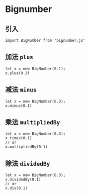 # Bignumber

## 引入

```
import BigNumber from 'bignumber.js'
```

## 加法 `plus`

```
let x = new BigNumber(0.1);
x.plus(0.3)
```

## 减法 `minus`

```
let x = new BigNumber(0.3);
x.minus(0.1)
```

## 乘法 `multipliedBy`

```
let x = new BigNumber(0.3);
x.times(0.1)
// or
x.multipliedBy(0.1)
```

## 除法 `dividedBy`

```
let x = new BigNumber(0.3);
x.dividedBy(0.1)
// or
x.div(0.1)
```
